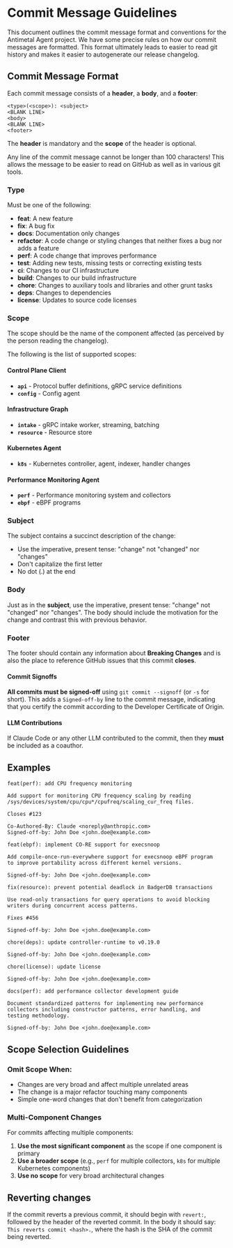 # Commit Message Guidelines

This document outlines the commit message format and conventions for the Antimetal Agent project.
We have some precise rules on how our commit messages are formatted.
This format ultimately leads to easier to read git history and makes it easier to autogenerate our release changelog.

## Commit Message Format

Each commit message consists of a **header**, a **body**, and a **footer**:

```
<type>(<scope>): <subject>
<BLANK LINE>
<body>
<BLANK LINE>
<footer>
```

The **header** is mandatory and the **scope** of the header is optional.

Any line of the commit message cannot be longer than 100 characters!
This allows the message to be easier to read on GitHub as well as in various git tools.

### Type

Must be one of the following:

- **feat**: A new feature
- **fix**: A bug fix
- **docs**: Documentation only changes
- **refactor**: A code change or styling changes that neither fixes a bug nor adds a feature
- **perf**: A code change that improves performance
- **test**: Adding new tests, missing tests or correcting existing tests
- **ci**: Changes to our CI infrastructure
- **build**: Changes to our build infrastructure
- **chore**: Changes to auxiliary tools and libraries and other grunt tasks 
- **deps**: Changes to dependencies
- **license**: Updates to source code licenses

### Scope

The scope should be the name of the component affected (as perceived by the person reading the changelog).

The following is the list of supported scopes:

#### **Control Plane Client**
- **`api`** - Protocol buffer definitions, gRPC service definitions
- **`config`** - Config agent

#### **Infrastructure Graph**
- **`intake`** - gRPC intake worker, streaming, batching
- **`resource`** - Resource store

#### **Kubernetes Agent**
- **`k8s`** - Kubernetes controller, agent, indexer, handler changes

#### **Performance Monitoring Agent**
- **`perf`** - Performance monitoring system and collectors
- **`ebpf`** - eBPF programs

### Subject

The subject contains a succinct description of the change:

- Use the imperative, present tense: "change" not "changed" nor "changes"
- Don't capitalize the first letter
- No dot (.) at the end

### Body

Just as in the **subject**, use the imperative, present tense: "change" not "changed" nor "changes".
The body should include the motivation for the change and contrast this with previous behavior.

### Footer

The footer should contain any information about **Breaking Changes** and is also the place to reference GitHub issues that this commit **closes**.

#### Commit Signoffs

**All commits must be signed-off** using `git commit --signoff` (or `-s` for short).
This adds a `Signed-off-by` line to the commit message, indicating that you certify the commit according to the Developer Certificate of Origin.

#### LLM Contributions

If Claude Code or any other LLM contributed to the commit, then they **must** be included as a coauthor.

## Examples

```
feat(perf): add CPU frequency monitoring

Add support for monitoring CPU frequency scaling by reading
/sys/devices/system/cpu/cpu*/cpufreq/scaling_cur_freq files.

Closes #123

Co-Authored-By: Claude <noreply@anthropic.com>
Signed-off-by: John Doe <john.doe@example.com>
```

```
feat(ebpf): implement CO-RE support for execsnoop

Add compile-once-run-everywhere support for execsnoop eBPF program
to improve portability across different kernel versions.

Signed-off-by: John Doe <john.doe@example.com>
```

```
fix(resource): prevent potential deadlock in BadgerDB transactions

Use read-only transactions for query operations to avoid blocking
writers during concurrent access patterns.

Fixes #456

Signed-off-by: John Doe <john.doe@example.com>
```

```
chore(deps): update controller-runtime to v0.19.0

Signed-off-by: John Doe <john.doe@example.com>
```

```
chore(license): update license

Signed-off-by: John Doe <john.doe@example.com>
```

```
docs(perf): add performance collector development guide

Document standardized patterns for implementing new performance
collectors including constructor patterns, error handling, and
testing methodology.

Signed-off-by: John Doe <john.doe@example.com>
```

## Scope Selection Guidelines

### **Omit Scope When:**
- Changes are very broad and affect multiple unrelated areas
- The change is a major refactor touching many components
- Simple one-word changes that don't benefit from categorization

### Multi-Component Changes

For commits affecting multiple components:

1. **Use the most significant component** as the scope if one component is primary
2. **Use a broader scope** (e.g., `perf` for multiple collectors, `k8s` for multiple Kubernetes components)  
3. **Use no scope** for very broad architectural changes

## Reverting changes

If the commit reverts a previous commit, it should begin with `revert:`, followed by the header of the reverted commit.
In the body it should say: `This reverts commit <hash>.`, where the hash is the SHA of the commit being reverted.


